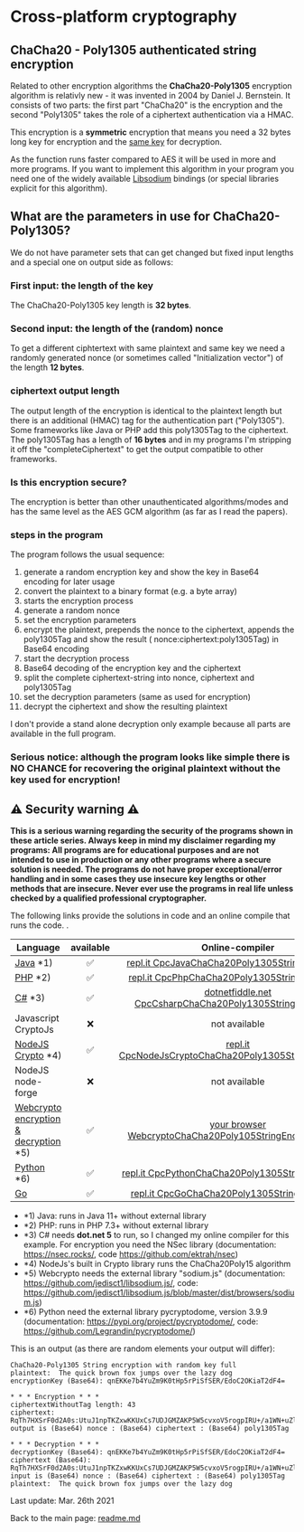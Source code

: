 # Cross-platform cryptography

## ChaCha20 - Poly1305 authenticated string encryption

Related to other encryption algorithms the **ChaCha20-Poly1305** encryption algorithm is relativly new - it was invented in 2004 by Daniel J. Bernstein. It consists of two parts: the first part "ChaCha20" is the encryption and the second "Poly1305" takes the role of a ciphertext authentication via a HMAC.

This encryption is a **symmetric** encryption that means you need a 32 bytes long key for encryption and the <u>same key</u> for decryption.

As the function runs faster compared to AES it will be used in more and more programs. If you want to implement this algorithm in your program you need one of the widely available [Libsodium](libsodium_overview.md) bindings (or special libraries explicit for this algorithm).

## What are the parameters in use for ChaCha20-Poly1305?

We do not have parameter sets that can get changed but fixed input lengths and a special one on output side as follows:

### First input: the length of the key

The ChaCha20-Poly1305 key length is **32 bytes**.

### Second input: the length of the (random) nonce

To get a different ciphtertext with same plaintext and same key we need a randomly generated nonce (or sometimes called "Initialization vector") of the length **12 bytes**.

### ciphertext output length

The output length of the encryption is identical to the plaintext length but there is an additional (HMAC) tag for the authentication part ("Poly1305"). Some frameworks like Java or PHP add this poly1305Tag to the ciphertext. The poly1305Tag has a length of **16 bytes** and in my programs I'm stripping it off the "completeCiphertext" to get the output compatible to other frameworks.

### Is this encryption secure?

The encryption is better than other unauthenticated algorithms/modes and has the same level as  the AES GCM algorithm (as far as I read the papers).

### steps in the program

The program follows the usual sequence:
1. generate a random encryption key and show the key in Base64 encoding for later usage
2. convert the plaintext to a binary format (e.g. a byte array)
3. starts the encryption process
4. generate a random nonce
5. set the encryption parameters
6. encrypt the plaintext, prepends the nonce to the ciphertext, appends the poly1305Tag and show the result ( nonce:ciphertext:poly1305Tag) in Base64 encoding
7. start the decryption process
8. Base64 decoding of the encryption key and the ciphertext
9. split the complete ciphertext-string into nonce, ciphertext and poly1305Tag
10. set the decryption parameters (same as used for encryption)
11. decrypt the ciphertext and show the resulting plaintext

I don't provide a stand alone decryption only example because all parts are available in the full program.

### **Serious notice: although the program looks like simple there is NO CHANCE for recovering the original plaintext without the key used for encryption!**

## :warning: Security warning :warning:

**This is a serious warning regarding the security of the programs shown in these article series.  Always keep in mind my disclaimer regarding my programs: All programs are for educational purposes and are not intended to use in production or any other programs where a  secure solution is needed. The programs do not have proper exceptional/error handling and in some cases they use insecure key lengths or other methods that are insecure. Never ever use the programs in real life unless checked by a qualified professional cryptographer.**

The following links provide the solutions in code and an online compile that runs the code. .

| Language | available | Online-compiler
| ------ | :---: | :----: |
| [Java](../ChaCha20Poly1305StringEncryption/Chacha20Poly1305StringEncryption.java) *1) | :white_check_mark: | [repl.it CpcJavaChaCha20Poly1305StringEncryption](https://repl.it/@javacrypto/CpcJavaChaCha20Poly1305StringEncryption#Main.java/)
| [PHP](../ChaCha20Poly1305StringEncryption/Chacha20Poly1305StringEncryption.php) *2) | :white_check_mark: | [repl.it CpcPhpChaCha20Poly1305StringEncryption](https://repl.it/@javacrypto/CpcPhpChaCha20Poly1305StringEncryption#main.php/)
| [C#](../ChaCha20Poly1305StringEncryption/Chacha20Poly1305StringEncryption.cs) *3) | :white_check_mark: | [dotnetfiddle.net  CpcCsharpChaCha20Poly1305StringEncryption](https://dotnetfiddle.net/LQZybS/)
| Javascript CryptoJs | :x: | not available
| [NodeJS Crypto](../ChaCha20Poly1305StringEncryption/Chacha20Poly1305StringEncryptionNodeJsCrypto.js) *4) | :white_check_mark: | [repl.it CpcNodeJsCryptoChaCha20Poly1305StringEncryption](https://repl.it/@javacrypto/CpcNodeJsCryptoChaCha20Poly1305StringEncryption#index.js/)
| NodeJS node-forge | :x: | not available
| [Webcrypto encryption & decryption](../ChaCha20Poly1305StringEncryption/chacha20poly1305encryptionstring.html) *5) | :white_check_mark: | [your browser WebcryptoChaCha20Poly105StringEncryption.html](http://javacrypto.bplaced.net/cpcjs/chacha20poly1305/chacha20poly1305encryptionstring.html)
| [Python](../ChaCha20Poly1305StringEncryption/Chacha20Poly1305StringEncryption.py) *6) | :white_check_mark: | [repl.it CpcPythonChaCha20Poly1305StringEncryption](https://repl.it/@javacrypto/CpcPythonChaCha20Poly1305StringEncryption#main.py/)
| [Go](../ChaCha20Poly1305StringEncryption/Chacha20Poly1305StringEncryption.go) | :white_check_mark: | [repl.it CpcGoChaCha20Poly1305StringEncryption](https://replit.com/@javacrypto/CpcGoChaCha20Poly1305StringEncryption#main.go/)

* *1) Java: runs in Java 11+ without external library
* *2) PHP: runs in PHP 7.3+ without external library
* *3) C# needs **dot.net 5** to run, so I changed my online compiler for this example. For encryption you need the NSec library (documentation: https://nsec.rocks/, code  https://github.com/ektrah/nsec)
* *4) NodeJs's built in Crypto library runs the ChaCha20Poly15 algorithm
* *5) Webcrypto needs the external library "sodium.js" (documentation: https://github.com/jedisct1/libsodium.js/, code: https://github.com/jedisct1/libsodium.js/blob/master/dist/browsers/sodium.js)
* *6) Python need the external library pycryptodome, version 3.9.9 (documentation: https://pypi.org/project/pycryptodome/, code: https://github.com/Legrandin/pycryptodome/)


This is an output (as there are random elements your output will differ):

```plaintext
ChaCha20-Poly1305 String encryption with random key full
plaintext:  The quick brown fox jumps over the lazy dog
encryptionKey (Base64): qnEKKe7b4YuZm9K0tHp5rPiSfSER/EdoC2OKiaT2dF4=

* * * Encryption * * *
ciphertextWithoutTag length: 43
ciphertext: RqTh7HXSrF0d2A0s:UtuJ1npTKZxwKKUxCs7UDJGMZAKP5W5cvxoV5rogpIRU+/a1WN+uZlfCgg==:RSQxhrNJO+SkE1Cnzpl5Bg==
output is (Base64) nonce : (Base64) ciphertext : (Base64) poly1305Tag

* * * Decryption * * *
decryptionKey (Base64): qnEKKe7b4YuZm9K0tHp5rPiSfSER/EdoC2OKiaT2dF4=
ciphertext (Base64): RqTh7HXSrF0d2A0s:UtuJ1npTKZxwKKUxCs7UDJGMZAKP5W5cvxoV5rogpIRU+/a1WN+uZlfCgg==:RSQxhrNJO+SkE1Cnzpl5Bg==
input is (Base64) nonce : (Base64) ciphertext : (Base64) poly1305Tag
plaintext:  The quick brown fox jumps over the lazy dog

```

Last update: Mar. 26th 2021

Back to the main page: [readme.md](../readme.md)